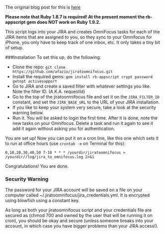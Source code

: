 The original blog post for this is [here](http://www.hackerdude.com/2009/03/04/jira-to-omnifocus-script/)

__Please note that Ruby 1.8.7 is required!  At the present moment the rb-appscript gem does NOT work
on Ruby 1.9.2.__

This script logs into your JIRA and creates OmniFocus tasks for each of the JIRA items that are
assigned to you, so they sync to your Omnifocus for iPhone, you only have to keep track of one
inbox, etc. It only takes a tiny bit of setup.

###Installation
To set this up, do the following:

* Clone the repo: `git clone https://github.com/afazio/jiratoomnifocus.git`
* Install the required gems: `gem install rb-appscript crypt password getopt activesupport`
* Go to JIRA and create a saved filter with whatever settings you like. Note the filter
  ID. (A.K.A. requestId)
* Go to the top of the jiratoomnifocus file and set it on the `JIRA_FILTER_ID` constant, and set the
  `JIRA_BASE_URL` to the URL of your JIRA installation.
* If you like to keep your system very secure, take a look at the security warning below.
* Run it. You will be asked to login the first time. After it is done, note the new tasks on your
  Omnifocus. Delete a task and run it again to see it add it again without asking you for
  authentication.

You are set up! Now you can put it on a cron line, like this one which sets it to run at office
hours (use `crontab -e` on Terminal for this):

    0,10,20,30,40,50 7-18 * * * /yourdir/jiratoomnifocus > /yourdir//log/jira_to_omnifocus.log 2>&1

Congratulations!  You are done.

### Security Warning
The password for your JIRA account will be saved on a file on your computer called
~/.jiratoomnifocus/jira_credentials.yml. It is encrypted using blowfish using a constant key.

As long as both your jiratoomnifocus script and your credentials file are secured as (chmod 700 and
owned by the user that will be running it on cron), you should be okay and secure (unless someone
breaks into your account, in which case you have bigger problems than your JIRA access!).


